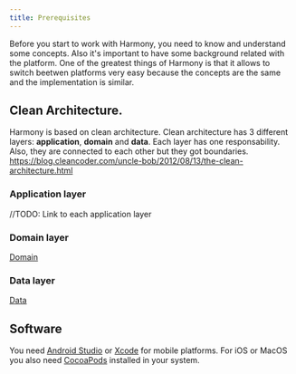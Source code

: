 ```yaml
---
title: Prerequisites
---
```


Before you start to work with Harmony, you need to know and understand some concepts. Also it's important to have some background related with the platform. One of the greatest things of Harmony is that it allows to switch beetwen platforms very easy because the concepts are the same and the implementation is similar.

## Clean Architecture.
Harmony is based on clean architecture. Clean architecture has 3 different layers: **application**, **domain** and **data**. Each layer has one responsability. Also, they are connected to each other but they got boundaries. https://blog.cleancoder.com/uncle-bob/2012/08/13/the-clean-architecture.html

### Application layer
//TODO: Link to each application layer

### Domain layer
[Domain](domain/interactor)

### Data layer
[Data](data/repository)

## Software

You need [Android Studio](https://developer.android.com/studio) or [Xcode](https://developer.apple.com/xcode/) for mobile platforms. For iOS or MacOS you also need [CocoaPods](https://cocoapods.org/) installed in your system.